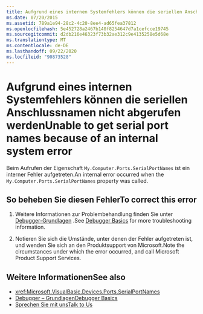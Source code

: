```yaml
---
title: Aufgrund eines internen Systemfehlers können die seriellen Anschlussnamen nicht abgerufen werden
ms.date: 07/20/2015
ms.assetid: 789a1e94-28c2-4c20-8ee4-ad65fea37812
ms.openlocfilehash: 5e452728a2467b140f8254647d7a1cefcce19745
ms.sourcegitcommit: d2db216e46323f73b32ae312c9e4135258e5d68e
ms.translationtype: MT
ms.contentlocale: de-DE
ms.lasthandoff: 09/22/2020
ms.locfileid: "90873528"
---
```

# <a name="unable-to-get-serial-port-names-because-of-an-internal-system-error"></a><span data-ttu-id="463c7-102">Aufgrund eines internen Systemfehlers können die seriellen Anschlussnamen nicht abgerufen werden</span><span class="sxs-lookup"><span data-stu-id="463c7-102">Unable to get serial port names because of an internal system error</span></span>

<span data-ttu-id="463c7-103">Beim Aufrufen der Eigenschaft `My.Computer.Ports.SerialPortNames` ist ein interner Fehler aufgetreten.</span><span class="sxs-lookup"><span data-stu-id="463c7-103">An internal error occurred when the `My.Computer.Ports.SerialPortNames` property was called.</span></span>  
  
## <a name="to-correct-this-error"></a><span data-ttu-id="463c7-104">So beheben Sie diesen Fehler</span><span class="sxs-lookup"><span data-stu-id="463c7-104">To correct this error</span></span>  
  
1. <span data-ttu-id="463c7-105">Weitere Informationen zur Problembehandlung finden Sie unter [Debugger-Grundlagen](/visualstudio/debugger/debugger-basics) .</span><span class="sxs-lookup"><span data-stu-id="463c7-105">See [Debugger Basics](/visualstudio/debugger/debugger-basics) for more troubleshooting information.</span></span>  
  
2. <span data-ttu-id="463c7-106">Notieren Sie sich die Umstände, unter denen der Fehler aufgetreten ist, und wenden Sie sich an den Produktsupport von Microsoft.</span><span class="sxs-lookup"><span data-stu-id="463c7-106">Note the circumstances under which the error occurred, and call Microsoft Product Support Services.</span></span>  
  
## <a name="see-also"></a><span data-ttu-id="463c7-107">Weitere Informationen</span><span class="sxs-lookup"><span data-stu-id="463c7-107">See also</span></span>

- <xref:Microsoft.VisualBasic.Devices.Ports.SerialPortNames>
- [<span data-ttu-id="463c7-108">Debugger – Grundlagen</span><span class="sxs-lookup"><span data-stu-id="463c7-108">Debugger Basics</span></span>](/visualstudio/debugger/debugger-basics)
- [<span data-ttu-id="463c7-109">Sprechen Sie mit uns</span><span class="sxs-lookup"><span data-stu-id="463c7-109">Talk to Us</span></span>](/visualstudio/ide/feedback-options)
